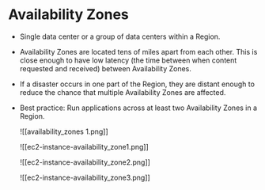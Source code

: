 # Availability Zones
- Single data center or a group of data centers within a Region. 
- Availability Zones are located tens of miles apart from each other. This is close enough to have low latency (the time between when content requested and received) between Availability Zones. 
- If a disaster occurs in one part of the Region, they are distant enough to reduce the chance that multiple Availability Zones are affected.
- Best practice: Run applications across at least two Availability Zones in a Region.

	![[availability_zones 1.png]]


	![[ec2-instance-availability_zone1.png]]

	![[ec2-instance-availability_zone2.png]]

	![[ec2-instance-availability_zone3.png]]